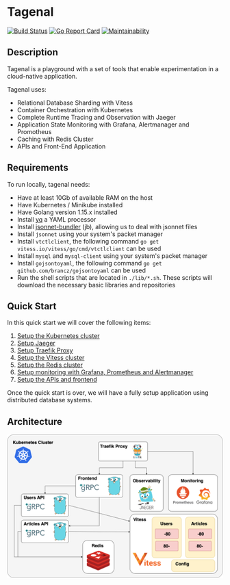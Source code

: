 # Tagenal

[![Build Status](https://travis-ci.com/frouioui/tagenal.svg?token=XhmJBhJBxshbY6hsWepE&branch=master)](https://travis-ci.com/frouioui/tagenal) [![Go Report Card](https://goreportcard.com/badge/github.com/frouioui/tagenal)](https://goreportcard.com/report/github.com/frouioui/tagenal) [![Maintainability](https://api.codeclimate.com/v1/badges/55fb8c66d617c9425aff/maintainability)](https://codeclimate.com/github/frouioui/tagenal/maintainability)

## Description

Tagenal is a playground with a set of tools that enable experimentation in a cloud-native application.

Tagenal uses:

- Relational Database Sharding with Vitess
- Container Orchestration with Kubernetes
- Complete Runtime Tracing and Observation with Jaeger
- Application State Monitoring with Grafana, Alertmanager and Promotheus
- Caching with Redis Cluster
- APIs and Front-End Application

## Requirements
To run locally, tagenal needs:

- Have at least 10Gb of available RAM on the host
- Have Kubernetes / Minikube installed
- Have Golang version 1.15.x installed
- Install [yq](https://github.com/mikefarah/yq) a YAML processor
- Install [jsonnet-bundler](https://github.com/jsonnet-bundler/jsonnet-bundler) (jb), allowing us to deal with jsonnet files
- Install `jsonnet` using your system's packet manager
- Install `vtctlclient`, the following command `go get vitess.io/vitess/go/cmd/vtctlclient` can be used
- Install `mysql` and `mysql-client` using your system's packet manager
- Install `gojsontoyaml`, the following command `go get github.com/brancz/gojsontoyaml` can be used
- Run the shell scripts that are located in `./lib/*.sh`. These scripts will download the necessary basic libraries and repositories

## Quick Start

In this quick start we will cover the following items:

1. [Setup the Kubernetes cluster](./setup-minikube.md)
1. [Setup Jaeger](./setup-jaeger.md)
1. [Setup Traefik Proxy](./setup-traefik.md)
1. [Setup the Vitess cluster](./setup-vitess.md)
1. [Setup the Redis cluster](./setup-redis.md)
1. [Setup monitoring with Grafana, Prometheus and Alertmanager](./setup-monitoring.md)
1. [Setup the APIs and frontend](./setup-api-frontend.md)

Once the quick start is over, we will have a fully setup application using distributed database systems.

## Architecture

<img src="./Tagenal k8s.png">
